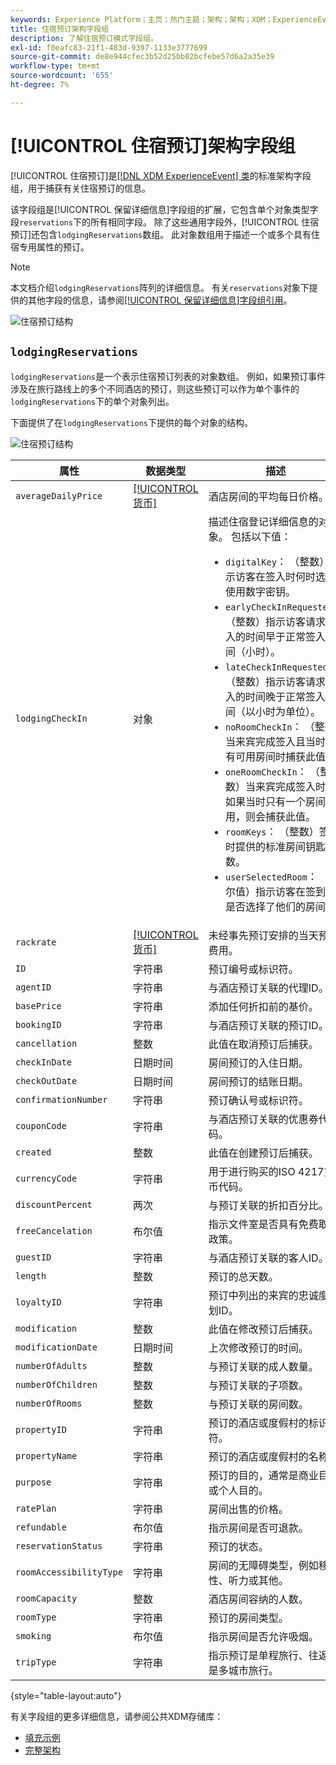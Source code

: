 ```yaml
---
keywords: Experience Platform；主页；热门主题；架构；架构；XDM；ExperienceEvent；字段；架构；架构设计；字段组；字段组；预订；住宿；
title: 住宿预订架构字段组
description: 了解住宿预订模式字段组。
exl-id: f0eafc83-21f1-483d-9397-1133e3777699
source-git-commit: de8e944cfec3b52d25bb02bcfebe57d6a2a35e39
workflow-type: tm+mt
source-wordcount: '655'
ht-degree: 7%

---
```


# [!UICONTROL 住宿预订]架构字段组

[!UICONTROL 住宿预订]是[[!DNL XDM ExperienceEvent] 类](../../classes/experienceevent.md)的标准架构字段组，用于捕获有关住宿预订的信息。

该字段组是[!UICONTROL 保留详细信息]字段组的扩展，它包含单个对象类型字段`reservations`下的所有相同字段。 除了这些通用字段外，[!UICONTROL 住宿预订]还包含`lodgingReservations`数组。 此对象数组用于描述一个或多个具有住宿专用属性的预订。

>[!NOTE]
>
>本文档介绍`lodgingReservations`阵列的详细信息。 有关`reservations`对象下提供的其他字段的信息，请参阅[[!UICONTROL 保留详细信息]字段组引用](./reservation-details.md)。

![住宿预订结构](../../images/field-groups/lodging-reservation/structure.png)

## `lodgingReservations`

`lodgingReservations`是一个表示住宿预订列表的对象数组。 例如，如果预订事件涉及在旅行路线上的多个不同酒店的预订，则这些预订可以作为单个事件的`lodgingReservations`下的单个对象列出。

下面提供了在`lodgingReservations`下提供的每个对象的结构。

![住宿预订结构](../../images/field-groups/lodging-reservation/lodgingReservations.png)

| 属性 | 数据类型 | 描述 |
| --- | --- | --- |
| `averageDailyPrice` | [[!UICONTROL 货币]](../../data-types/currency.md) | 酒店房间的平均每日价格。 |
| `lodgingCheckIn` | 对象 | 描述住宿登记详细信息的对象。 包括以下值：<ul><li>`digitalKey`： （整数）指示访客在签入时何时选择使用数字密钥。</li><li>`earlyCheckInRequested`： （整数）指示访客请求签入的时间早于正常签入时间（小时）。</li><li>`lateCheckInRequested`： （整数）指示访客请求签入的时间晚于正常签入时间（以小时为单位）。</li><li>`noRoomCheckIn`： （整数）当来宾完成签入且当时没有可用房间时捕获此值。</li><li>`oneRoomCheckIn`： （整数）当来宾完成签入时，如果当时只有一个房间可用，则会捕获此值。</li><li>`roomKeys`： （整数）签到时提供的标准房间钥匙数。</li><li>`userSelectedRoom`： （布尔值）指示访客在签到时是否选择了他们的房间。</li></ul> |
| `rackrate` | [[!UICONTROL 货币]](../../data-types/currency.md) | 未经事先预订安排的当天预订费用。 |
| `ID` | 字符串 | 预订编号或标识符。 |
| `agentID` | 字符串 | 与酒店预订关联的代理ID。 |
| `basePrice` | 字符串 | 添加任何折扣前的基价。 |
| `bookingID` | 字符串 | 与酒店预订关联的预订ID。 |
| `cancellation` | 整数 | 此值在取消预订后捕获。 |
| `checkInDate` | 日期时间 | 房间预订的入住日期。 |
| `checkOutDate` | 日期时间 | 房间预订的结账日期。 |
| `confirmationNumber` | 字符串 | 预订确认号或标识符。 |
| `couponCode` | 字符串 | 与酒店预订关联的优惠券代码。 |
| `created` | 整数 | 此值在创建预订后捕获。 |
| `currencyCode` | 字符串 | 用于进行购买的ISO 4217货币代码。 |
| `discountPercent` | 两次 | 与预订关联的折扣百分比。 |
| `freeCancelation` | 布尔值 | 指示文件室是否具有免费取消政策。 |
| `guestID` | 字符串 | 与酒店预订关联的客人ID。 |
| `length` | 整数 | 预订的总天数。 |
| `loyaltyID` | 字符串 | 预订中列出的来宾的忠诚度计划ID。 |
| `modification` | 整数 | 此值在修改预订后捕获。 |
| `modificationDate` | 日期时间 | 上次修改预订的时间。 |
| `numberOfAdults` | 整数 | 与预订关联的成人数量。 |
| `numberOfChildren` | 整数 | 与预订关联的子项数。 |
| `numberOfRooms` | 整数 | 与预订关联的房间数。 |
| `propertyID` | 字符串 | 预订的酒店或度假村的标识符。 |
| `propertyName` | 字符串 | 预订的酒店或度假村的名称。 |
| `purpose` | 字符串 | 预订的目的，通常是商业目的或个人目的。 |
| `ratePlan` | 字符串 | 房间出售的价格。 |
| `refundable` | 布尔值 | 指示房间是否可退款。 |
| `reservationStatus` | 字符串 | 预订的状态。 |
| `roomAccessibilityType` | 字符串 | 房间的无障碍类型，例如移动性、听力或其他。 |
| `roomCapacity` | 整数 | 酒店房间容纳的人数。 |
| `roomType` | 字符串 | 预订的房间类型。 |
| `smoking` | 布尔值 | 指示房间是否允许吸烟。 |
| `tripType` | 字符串 | 指示预订是单程旅行、往返还是多城市旅行。 |

{style="table-layout:auto"}

有关字段组的更多详细信息，请参阅公共XDM存储库：

* [填充示例](https://github.com/adobe/xdm/blob/master/components/fieldgroups/experience-event/industry-verticals/experienceevent-lodging-reservation.example.1.json)
* [完整架构](https://github.com/adobe/xdm/blob/master/components/fieldgroups/experience-event/industry-verticals/experienceevent-lodging-reservation.schema.json)
